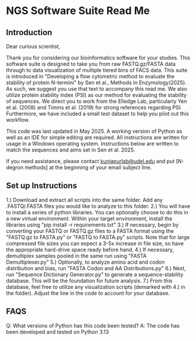 # NGS Software Suite Read Me


## Introduction
Dear curious scientist,

Thank you for considering our bioinformatics software for your studies. This software suite is designed to take you from raw FASTQ.gz/FASTA data through to data visualization of multiple tiered bins of FACS data. This suite is introduced in "Developing a flow cytometric method to evaluate the stability of protein N-termini" by Sen et al., Methods In Enzymology(2025). As such, we suggest you use that text to accompany this read me. We also utilize protein stability index (PSI) as our method for evaluating the stability of sequences. We direct you to work from the Elledge Lab, particularly Yen et al. (2008) and Timms et al. (2019) for strong references regarding PSI. Furthermore, we have included a small test dataset to help you pilot out this workflow.

This code was last updated in May 2025. A working version of Python as well as an IDE for simple editing are required. All instructions are written for usage in a Windows operating system. Instructions below are written to match the sequences and aims set in Sen et al. 2025.

If you need assistance, please contact kunjapurlab@udel.edu and put [N-degron methods] at the beginning of your email subject line.

## Set up Instructions

1.) Download and extract all scripts into the same folder. Add any .FASTQ/.FASTA files you would like to analyze to this folder.
2.) You will have to install a series of python libraries. You can optionally choose to do this in a new virtual environment. Within your target environment, install the libraries using "pip install -r requirements.txt"
3.) If necessary, begin by converting your FASTQ or FASTQ.gz files to a FASTA format using the "FASTQ.gz to FASTA.py" or "FASTQ to FASTA.py" scripts. Note that for large 
compressed file sizes you can expect a 3-5x increase in file size, so have the appropriate hard-drive space ready before hand.
4.) If necessary, demultiplex samples pooled in the same run using "FASTA Demultiplexer.py"
5.) Optionally, to analyze amino acid and codon distribution and bias, run "FASTA Codon and AA Distributions.py" 
6.) Next, run "Sequence Dictionary Generator.py" to generate a sequence-stability database. This will be the foundation for future analysis.
7.) From this database, feel free to utilize any visualization scripts (demarked with 4.) in the folder). Adjust the line in the code to account for your database.

## FAQS 
Q: What versions of Python has this code been tested?
A: The code has been developed and tested on Python 3.13
